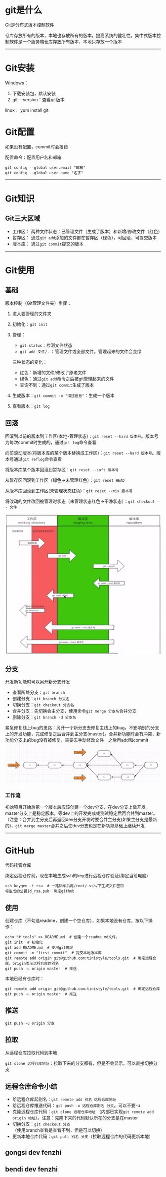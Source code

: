 # git是什么
Git是分布式版本控制软件

仓库存放所有的版本，本地也存放所有的版本，提高系统的健壮性。集中式版本控制软件是一个服务端仓库存放所有版本，本地只存放一个版本

---

# Git安装

Windows：
1. 下载安装包，默认安装
2. git --version：查看git版本

linux：
yum install git

# Git配置
如果没有配置，commit时会报错

配置命令：配置用户名和邮箱
```git
git config --global user.email "邮箱"
git config --global user.name "名字"
```

---

# Git知识
## Git三大区域
+ 工作区：
    两种文件状态：已管理文件（生成了版本）和新增/修改文件（红色）
+ 暂存区：
    通过`git add`添加的文件都在暂存区（绿色），可回滚、可提交版本
+ 版本库：
    通过`git commit`提交的版本

---

# Git使用
## 基础
版本控制（Git管理文件夹）步骤：
1. 进入要管理的文件夹
2. 初始化：`git init`
3. 管理：
    + `git status`：检测文件状态
    + `git add 文件/.` ：管理文件或全部文件，管理起来的文件会变绿
    
    三种状态的变化：
    + 红色：新增的文件/修改了原老文件
    + 绿色：通过`git add`命令之后被git管理起来的文件
    + 查询不到：通过`git commit`生成了版本
4. 生成版本：`git commit -m "描述信息"`：生成一个版本
5. 查看版本：`git log`

## 回滚
回滚到以前的版本到工作区(本地-管理状态)：`git reset --hard 版本号`。版本号为每次commit时生成的，通过`git log`命令查看

向前滚动版本(将版本库的某个版本替换成工作区)：`git reset --hard 版本号`。版本号通过`git reflog`命令查看

将版本库某个版本回滚到暂存区：`git reset --soft 版本号`

从暂存区回滚到工作区（绿色→未管理红色）：`git reset HEAD`

从版本库回滚到工作区(未管理状态红色)：`git reset --mix 版本号`

将改动的文件改回被管理时状态（未管理状态红色→干净状态）：`git checkout -- 文件`

![回滚操作](img/qu.jpg)

## 分支

开发新功能时可以另开新分支开发

+ 查看所处分支：`git branch`
+ 创建分支：`git branch 分支名`
+ 切换分支：`git checkout 分支名`
+ 合并分支：先切换会主分支，使用命令`git merge 分支名`合并分支
+ 删除分支：`git branch -d 分支名`

紧急修复线上bug的思路：另开一个新分支去修复主线上的bug，不影响别的分支上的开发功能，完成修复之后合并到主分支(master)。合并新功能时会有冲突，新功能分支上的bug没有被修复，需要去手动修改文件，之后再add和commit
![修bug思路](img/fenzhi.png)

### 工作流
初始项目开始后第一个版本后应该创建一个dev分支，在dev分支上做开发。master分支上是稳定版本，等dev上的开发完成或测试稳定后再合并到master。（注意：合并到主分支后再返回dev分支开发时要合并主分支(如果主分支是最新的)，`git merge master`合并之后使dev分支也是在新功能基础上继续开发

---


# GitHub

代码托管仓库

绑定远程仓库前，现在本地生成ssh的key进行远程仓库验证(绑定当前电脑)

```shell
ssh-keygen -t rsa  # 一路回车后再/root/.ssh/下生成文件密钥
将生成的公钥id_rsa.pub  绑定github
```

## 使用
创建仓库（不勾选readme，创建一个空仓库），如果本地没有仓库，按以下操作：
```shell
echo "# tools" >> README.md  # 创建一个readme.md文件，
git init  # 初始化
git add README.md  # 使用git管理
git commit -m "first commit"  # 提交本地版本库
git remote add origin git@github.com:tinistyle/tools.git  # 绑定远程仓库，origin表示远程仓库的别名
git push -u origin master  # 推送
```

本地已经有仓库时：
```shell
git remote add origin git@github.com:tinistyle/tools.git  # 绑定远程仓库
git push -u origin master  # 推送
```

## 推送
`git push -u origin 分支`

## 拉取
从远程仓库拉取代码到本地

`git clone 远程仓库地址`：拉取下来的分支都有，但是不会显示，可以直接切换分支


## 远程仓库命令小结
+ 给远程仓库起别名：`git remote add 别名 远程仓库地址`
+ 给远程仓库推送代码：`git push -u 远程仓库别名 分支`。可以不要-u
+ 克隆远程仓库代码：`git clone 远程仓库地址` （内部已实现`git remote add origin 地址`）。注意：克隆下来的代码默认所在的分支是在master
+ 切换分支：`git checkout 分支`（使用branch查看是查看不到，但是可以切换）
+ 更新本地仓库代码：`git pull 别名 分支`（拉取远程仓库的代码更新本地）

## gongsi dev fenzhi
## bendi dev fenzhi 

